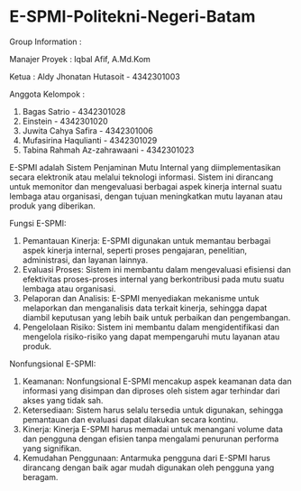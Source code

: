 # E-SPMI-Politekni-Negeri-Batam
Group Information : 

Manajer Proyek   : Iqbal Afif, A.Md.Kom

Ketua 	         : Aldy Jhonatan Hutasoit - 4342301003

Anggota Kelompok : 
1. Bagas Satrio                - 4342301028
2. Einstein                    - 4342301020
3. Juwita Cahya Safira         - 4342301006
4. Mufasirina Haqulianti       - 4342301029
5. Tabina Rahmah Az-zahrawaani - 4342301023

E-SPMI adalah Sistem Penjaminan Mutu Internal yang diimplementasikan secara elektronik atau melalui teknologi informasi. Sistem ini dirancang untuk memonitor dan mengevaluasi berbagai aspek kinerja internal suatu lembaga atau organisasi, dengan tujuan meningkatkan mutu layanan atau produk yang diberikan.

Fungsi E-SPMI:
1. Pemantauan Kinerja: E-SPMI digunakan untuk memantau berbagai aspek kinerja internal, seperti proses pengajaran, penelitian, administrasi, dan layanan lainnya.
2. Evaluasi Proses: Sistem ini membantu dalam mengevaluasi efisiensi dan efektivitas proses-proses internal yang berkontribusi pada mutu suatu lembaga atau organisasi.
3. Pelaporan dan Analisis: E-SPMI menyediakan mekanisme untuk melaporkan dan menganalisis data terkait kinerja, sehingga dapat diambil keputusan yang lebih baik untuk perbaikan dan pengembangan.
4. Pengelolaan Risiko: Sistem ini membantu dalam mengidentifikasi dan mengelola risiko-risiko yang dapat mempengaruhi mutu layanan atau produk.


Nonfungsional E-SPMI:
1. Keamanan: Nonfungsional E-SPMI mencakup aspek keamanan data dan informasi yang disimpan dan diproses oleh sistem agar terhindar dari akses yang tidak sah.
2. Ketersediaan: Sistem harus selalu tersedia untuk digunakan, sehingga pemantauan dan evaluasi dapat dilakukan secara kontinu.
3. Kinerja: Kinerja E-SPMI harus memadai untuk menangani volume data dan pengguna dengan efisien tanpa mengalami penurunan performa yang signifikan.
4. Kemudahan Penggunaan: Antarmuka pengguna dari E-SPMI harus dirancang dengan baik agar mudah digunakan oleh pengguna yang beragam.


